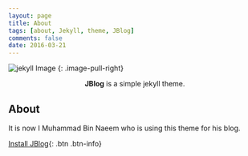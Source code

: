 ```yaml
---
layout: page
title: About
tags: [about, Jekyll, theme, JBlog]
comments: false
date: 2016-03-21
---
```


![jekyll Image](http://dab1nmslvvntp.cloudfront.net/wp-content/uploads/2015/02/1424055625jekyll.png)
{: .image-pull-right}

<center><b>JBlog</b> is a simple jekyll theme.</center>

## About

It is now I Muhammad Bin Naeem who is using this theme for his blog.      

[Install JBlog](https://github.com/alperenbozkurt/JBlog){: .btn .btn-info}
